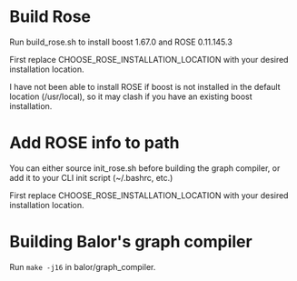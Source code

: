 # Build Rose

Run build_rose.sh to install boost 1.67.0 and ROSE 0.11.145.3

First replace CHOOSE_ROSE_INSTALLATION_LOCATION with your desired installation location.

I have not been able to install ROSE if boost is not installed in the default location (/usr/local), so it may clash if you have an existing boost installation.

# Add ROSE info to path

You can either source init_rose.sh before building the graph compiler, or add it to your CLI init script (~/.bashrc, etc.)

First replace CHOOSE_ROSE_INSTALLATION_LOCATION with your desired installation location.

# Building Balor's graph compiler

Run
`make -j16` 
in balor/graph_compiler.